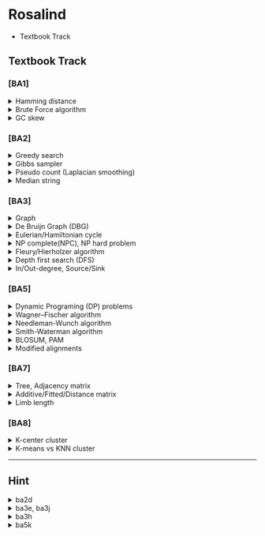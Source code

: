 # Rosalind

- Textbook Track

## Textbook Track 

### [BA1]
<details>
<summary>Hamming distance</summary>
<div markdown="1">

The minimum number of **substitutions(Errors)** required to change one string into the other.

--> check [BA5] Edit distance (= Levenshtein distance, Wagner–Fischer algorithm)

</div>
</details>

<details>
<summary>Brute Force algorithm</summary>
<div markdown="1">

(= exhaustive search, generate and test)
(= nondeterministic Turing machines)

Systematically checking all possible candidates for whether or not each candidate satisfies the problem's statement.
   <p align="left">
  <img src="https://github.com/WoobeenJeong/Rosalind/assets/132027211/d1047568-3dc4-4223-9bc3-309ac5c9d51f" alt="image" width="auto" height="200">
   </p>
   
sliding window : n(string) - m(pattern) + 1

complexity : O(mn)

</div>
</details>

<details>
<summary>GC skew</summary>
<div markdown="1">

In some bacterial genomes, there is an enrichment of guanine over cytosine, because of cytosine deamination on okazaki fragement.

GC skew = (G - C)/(G + C)

```
def min_gc_skew(string):
    min_skew_list = [0]
    skew = 0
    min_skew = 0
    
    for i in range(len(string)):    
        if string[i] == C면 -1, G면 +1 로 skew 계산

        if 현재 누적skew가 min_skew보다 작으면
            min_skew = skew
            min_skew_list에 해당 위치 추가
            
    return min_skew_list
```

</div>
</details>

### [BA2]

<details>
<summary>Greedy search</summary>
<div markdown="1">

The problem-solving heuristic algorithm of making the locally optimal choice at each stage.

: greedy choice -> feasibility check -> update solution (local) -> repeat -> optimality check (global)

- same as DP : "heuristic, calculate all possible"
- differ from DP : "does not reconsider the choice, previous decision doesn't affect after works"

- limitations : NOT an optimal solution, local optimization
   <p align="left">
  <img src="https://github.com/WoobeenJeong/Rosalind/assets/132027211/dc4f095a-9384-4ef7-bbbc-8a4f93764c4b" alt="image" width="auto" height="100">
   </p>

</div>
</details>

<details>
<summary>Gibbs sampler</summary>
<div markdown="1">
= Markov Chain Monte Carlo(MCMC) based algorithm by Bayesian inference, 
   
   that randomly starts -> determine and restart from initial as EM algorithm process

-> more efficient than greedy search but slow

</div>
</details>

<details>
<summary>Pseudo count (Laplacian smoothing)</summary>
<div markdown="1">
= Laplace smoothing, Additive smoothing = Lidstone smoothing

A technique used to smooth count data, eliminating issues caused by certain values having 0 occurrences.

("pseudocount" α > 0 is a smoothing parameter. α = 0 corresponds to no smoothing.)

   <p align="left">
  <img src="https://github.com/WoobeenJeong/Rosalind/assets/132027211/aa61935f-301e-46b7-8828-70bb053e09e1" alt="image" width="auto" height="100">
   </p>


</div>
</details>

<details>
<summary>Median string</summary>
<div markdown="1">
= Commonly found kmer motif(pattern) from all strings(DNAs,...) with the least distance.

   <p align="left">
  <img src="https://github.com/WoobeenJeong/Rosalind/assets/132027211/703ed468-6c44-4cad-9f87-25959bf3dd05" alt="image" width="auto" height="200">
   </p>

</div>
</details>

### [BA3]
<details>
<summary>Graph </summary>
<div markdown="1">

G=(V,E)

example : 1-2-3

V,v for nodes(vertices(from vertex)) = {1,2,3}

E,u for edges = {(1,2),(2,3)}

- Hamming graph
- De bruijn graph
- Kautz graph

</div>
</details>

<details>
<summary>De Bruijn Graph (DBG) </summary>
<div markdown="1">

n-dimensional m-symbol **directed** graph $((1,2)\neq(2,1))$

- $m^n$ vertices(nodes)
- each nodes has $m$ income and outcome edges
- all possible length-n sequences allows multiple m-symbols appear
- each DBG follows Eulerian or Hamiltonian cycle.

   <p align="left">
  <img src="https://github.com/WoobeenJeong/Rosalind/assets/132027211/e73a6e51-32a6-40a1-acf4-ac8e699250c4" alt="image" width="auto" height="100">
   </p>
   
strong : speedy
weak : indel error, naive DBG spend lot of times

</div>
</details>

<details>
<summary>Eulerian/Hamiltonian cycle </summary>
<div markdown="1">
   
= cycle, circuit (start=end) / path, trail(start≠end) / distance(as scored)
___

**Eulerian** : **finite** graph that visits every edge exactly once. (can be found in both "directed/undirected")

= Konigsberg's bridge problem

= euler's theorem 

= all nodes have an even(2,4,6...) degree(edge numbers) 

___

**Hamiltonian** : graph that visits each nodes exactly once. (can be found in both "directed/undirected")

= **traceable path**

= manhattan tour problem, traveling salesman problem(TSP)

= NP complete problem -> as Brute Force

</div>
</details>

<details>
<summary>NP complete(NPC), NP hard problem </summary>
<div markdown="1">

nondeterministic polynomial-time complete

___

(nondeterministic Turing machines(NTM) = Brute force search algorithm)

(polynomial-time -> deterministic algorithm / linear programming)

$2^{O(\log \ n)} = poly(n)$

-> possible (yes/no = P/NP) for n times

$Let \ L \ as \ text, \ \forall L' \in NP \ and \ L' {\leq}_p L, \ then \ LP-hard$

-> $\subset$ halting problem

</div>
</details>

<details>
<summary> Fleury/Hierholzer algorithm </summary>
<div markdown="1">

= algorithm for finding Eulerian path
  (E = # of edges)
  
- Fleury : O(E^2)
  1. start node = #E:odd or random(if all #E same) 
  2. no brige for edge
  3. choose -> erase edge

- Hierholzer : O(E)
  1. start node = random
  2. choose -> erase edge

</div>
</details>

<details>
<summary> Depth first search (DFS) </summary>
<div markdown="1">

= find path(cycle) of tree, DAG, maze


DFS algorithm : O(|V|+|E|)

- V = # of nodes

- E = # of edges


```
DFS(node,Graph):
    if node in Graph:
    for all directed edges from v(node) to w(neighbor) that are in G.adjacentEdges(v) do
        if vertex w is not labeled as discovered then
            recursively call DFS(G, w)

### [Example] ###

def dfs(node):
    if node in graph:
        for neighbor in graph[node]:
            if (node, neighbor) not in visited_edges:
                visited_edges.add((node, neighbor))
                dfs(neighbor)
    path.append(node)
```

</div>
</details>

<details>
<summary> In/Out-degree, Source/Sink </summary>
<div markdown="1">
= For direted graph(path/cycle even tree),  

$Let \  G=(V,E), v \in V (v \ for\  nodes) \ \sum_{v \in V}{deg^- (v)} + \sum_{v \in V}{deg^+ (v)}=|A|$

$If \ A=0, balanced \ directed \ graph$

${deg^- (v)}$ = Indegree = Source : start point of matrix : inward edges < outward edges

${deg^+ (v)}$ = Outdegree = Sink : end point of matrix : inward edges > outward edges


</div>
</details>

### [BA5]
<details>
<summary> Dynamic Programing (DP) problems </summary>
<div markdown="1">
by : Richard Bellman (1950s) 

= Mathematical optimization method with recursive sub-problems

Source : start (0,0)

Sink : end (m,n)

traceback (optimization) : Sink to Source

1. Fibonacci Sequence
2. Change making Problem
3. Longest Increasing Subsequence, LIS
4. Matrix Chain Multiplication
5. 0/1 Knapsack Problem
6. Shortest Path Problem
7. Subset Sum Problem

</div>
</details>

<details>
<summary> Wagner–Fischer algorithm </summary>
<div markdown="1">

   <p align="left">
  <img src="https://github.com/WoobeenJeong/Rosalind/assets/132027211/7b0ed8ce-f0e6-44da-b239-32eaeb4f7b12" alt="image" width="auto" height="100">
   </p>
   
= Edit distance

= Levenshtein distance

The minimum number of **single character edit(insertion, deletion, substitutions)** required to change one string into the other.

</div>
</details>

<details>
<summary> Needleman-Wunch algorithm </summary>
<div markdown="1">

= Global alignment

$H_{k,l} =0$

$(1 < k \leq i < n, \ 1 < l \leq j < m)$

$H(x)=$

   - $H_{i-1,j-1} + s(a,b) \max_{k\geq 1} (H_{i-k,j} - \sigma_k)$

   - $max_{k\geq 1}(\{H_{i-k,j}-\sigma_k\})$

   - $max_{l\geq 1}(\{H_{i,j-l}-\sigma_l\})$

</div>
</details>

<details>
<summary> Smith-Waterman algorithm </summary>
<div markdown="1">

= Local alignment

$H_{k,0} = H_{0,l} =0$

$(1 < k \leq i < n, \ 1 < l \leq j < m)$

$H(x)=$

   - $H_{i-1,j-1} + s(a,b) \max_{k\geq 1} (H_{i-k,j} - \sigma_k)$

   - $max_{k\geq 1}(\{H_{i-k,j}-\sigma_k\})$

   - $max_{l\geq 1}(\{H_{i,j-l}-\sigma_l\})$

   - $0$

</div>
</details>

<details>
<summary> BLOSUM, PAM </summary>
<div markdown="1">


BLOSUM = BLOcks SUbstitution Matrix

         The matrix built from blocks with less than r% of similarity

PAM = Point Accepted Mutation

      Relating the number of mutated amino acids per 100 A.A


|  BLOSUM  |    PAM   |
|----------|----------|
| BLOSUM90 |  PAM100  |
| BLOSUM89 |  PAM120  |
| BLOSUM62 |  PAM160  |
| BLOSUM52 |  PAM200  |
| BLOSUM45 |  PAM250  |

</div>
</details>

<details>
<summary> Modified alignments </summary>
<div markdown="1">

- Semi-Global alignment:

      AAAAABBBBBCCCCCD

         AABB---CC---D

- Fitting alignment:

      AAAAABBBBBCCCCC
  
             BB-CC
  
- Overlap alignment:

       AAABBBCCC
  
           BB-CCDD
  
- Affine gap alignment:
- Multiple Sequence alignment (MSA):

</div>
</details>

### [BA7]
<details>
<summary>Tree, Adjacency matrix</summary>
<div markdown="1">

**Definition of "Tree"**
1. graph without cycle (graph = node + edge --> check [BA3] Graph)
2. leaf node (degree=1) : without any child nodes = external node = terminal node = outer node
3. internal node (degree>1) : with any child nodes = internal node = inner node = inode
4. if # of node > 2, each internal node have > 1 edges.
5. total (n) nodes have (n-1) edge(s).   

- unrooted tree : consist of leaf nodes(degree=1) and internal nodes(degree>1).
- rooted tree : have root node(degree=2), so that makes leaf(degree=1), internal(degree>2).
- simple tree : # of node > 2, 1 pair of leaf in each inner nodes(=parent node).


**Adjacency matrix**

= To indicate graph into matrix, pair of nodes(verticles) are adjacent or not.

= If the graph is **undiredted**, = adjacency matrix is **symmetric**

--> check [BA3] DFS

</div>
</details>

<details>
<summary>Additive/Fitted/Distance matrix</summary>
<div markdown="1">



</div>
</details>


<details>
<summary>Limb length</summary>
<div markdown="1">


      A \       / E
          C -- D  
      B /       \ F

$CE = [(AC+CE)+(BC+CE)-(AC+BC)]/2$

$so, AC = AE - (AE+BE-AB)/2$

in here, AC = limb length

for A and B, is neighbor node

**limb length**
= distance between leaf node and parent node

</div>
</details>


### [BA8]
<details>
<summary>K-center cluster</summary>
<div markdown="1">

1. Maximal distance
   - Farthest First Traversal
   - $min\sum(data-center) \ and \ max\sum(center-center)$
2. K-means based on "Center of gravity theorem"
   - Squared Error Distortion
   - $Distortion(Data,Centers) = (1/n) min \sum(Euclidian dist(Data, Centers))\times2$


</div>
</details>

<details>
<summary>K-means vs KNN cluster</summary>
<div markdown="1">

**K-means** : k refers **# of classes** (unsupervised)
- clustering

**KNN** : k refers **# of nearest neighbors** (supervised, class already selected) 
- classifying, regression

</div>
</details>

___

## Hint

<details>
<summary> ba2d </summary>
<div markdown="1">

   <p align="left">
  <img src="https://github.com/WoobeenJeong/Rosalind/assets/132027211/0583e5ae-0ddc-45a0-874c-79588cb7b196" alt="image" width="auto" height="100">
   </p>

</div>
</details>

<details>
<summary> ba3e, ba3j </summary>
<div markdown="1">

   <p align="left">
  <img src="https://github.com/WoobeenJeong/Rosalind/assets/132027211/8f57c10f-14e9-42d6-9cee-6d918e3a0d19" alt="image" width="auto" height="100">
   </p>

   <p align="left">
  <img src="https://github.com/WoobeenJeong/Rosalind/assets/132027211/719de066-c7a1-4754-83f3-ae5c3baa4222" alt="image" width="auto" height="100">
   </p>

</div>
</details>

<details>
<summary> ba3h </summary>
<div markdown="1">

- ba3e + ba3g (pattern -> DBG -> DAG)

```
def overlap(patterns):
   ### for max length overlapping { prefix : [suffix] } by using count_overlap
   return DBG
   
def count_overlap(prefix,suffix)
   return overlap_length

def find_end(DBG):
   return start_node

def eulerian(DBG):
   def dfs_stack(start_node):
      stack.append(start_node)
      while stack:
         path.append
   dfs_stack(start_node)
   return path[::-1]

def stringmake(path)
   ### result += every single suffix[overlap_length:] by using count_overlap
   return

```

</div>
</details>

<details>
<summary> ba5k </summary>
<div markdown="1">

   <p align="left">
  <img src="https://github.com/WoobeenJeong/Rosalind/assets/132027211/11414ff6-9e1e-46e8-a64e-d24a4b266725" alt="image" width="auto" height="100">
   </p>

</div>
</details>
